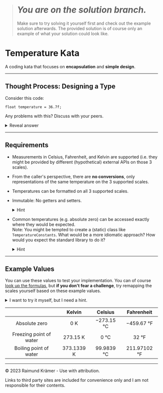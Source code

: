 ># ***You are on the solution branch.***
> Make sure to try solving it yourself first and check out the example solution afterwards. The provided solution is of course only an example of what your solution could look like.

# Temperature Kata

A coding kata that focuses on **encapsulation** and **simple design**.

___

## Thought Process: Designing a Type

Consider this code:

```
float temperature = 36.7f;
```

Any problems with this? Discuss with your peers.

<details>
<summary>Reveal answer</summary>

Being roughly the average body temperature (in °C) we might assume that it represents a measurement on the Celsius scale, but we might be misled. Could it be Fahrenheit? Or wouldn't the most appropriate *technical* temperature scale be Kelvin?

Let's use a clearer name:

```
float temperatureInCelsius = -300.0f;
```

That's pretty cold. Any problems with this code?

<details>
<summary>Reveal answer</summary>

Temperatures below roughly -273,15 °C are [physically impossible](https://en.wikipedia.org/wiki/Absolute_zero). Let's write some code that tells us whether a temperature is physically possible, since we don't control where the measurements come from:

```
public class TemperatureUtils {

    private static final float CELSIUS_TO_KELVIN_OFFSET = 273.15f;

    public static boolean isPhysicallyPossible(float temperatureInCelsius) {
        return toKelvin(temperatureInCelsius) >= 0.0f;
    }

    public static float toKelvin(float temperatureInCelsius) {
        return temperatureInCelsius + CELSIUS_TO_KELVIN_OFFSET;
    }
}
```

Now we can easily filter out impossible measurements, if needed. Any problems with this code?

<details>
<summary>Reveal answer</summary>

If it's a simple program that only deals with temperatures, this might be simple enough. But now imagine a more complex domain where not only temperatures, but many more concepts, are represented as a primitive type with public static methods scattered around. At that point, the difference between Java and C becomes negligible.

What are legal/meaningful operations on a temperature? Addition? Multiplication?

Imagine you had an object that represents the *concept* of a certain temperature:

* It does not imply any specific representation (Celsius, Fahrenheit, Kelvin).
* It hides the internal representation and data type.
* It has a small *surface area*, allowing only meaningful operations and preventing misuse.
* *Conversions* are replaced with *representations*.
* It is easily extensible: [There are many more temperature scales](https://en.wikipedia.org/wiki/Conversion_of_scales_of_temperature) (although much rarer in practice).

</details>

</details>

</details>

___

## Requirements

* Measurements in Celsius, Fahrenheit, and Kelvin are supported (i.e. they might be provided by different (hypothetical) external APIs on those 3 scales).
* From the caller's perspective, there are **no conversions**, only representations of the same temperature on the 3 supported scales.
* Temperatures can be formatted on all 3 supported scales.
* Immutable: No getters and setters.

  <details>
  <summary>Hint</summary>

  You might be tempted to name some read-only methods `get...()`. What's a better naming scheme in this context? Discuss! Remember: We are not *accessing internals*, but *requesting
  representations*.

  </details>

* Common temperatures (e.g. absolute zero) can be accessed exactly where they would be expected.<br>Note: You might be tempted to create a (static) class like `TemperatureConstants`. What would be a more idiomatic approach? How would you expect the standard library to do it?

  <details>
  <summary>Hint</summary>

  We are looking for static factory methods in the `Temperature` type. Note: We should probably define them as constants, since they are immutable and can thus easily be reused, but that's an implementation detail. `PUBLICLY_EXPOSING_THE_CONSTANTS` breaks encapsulation.

  </details>

___

## Example Values

You can use these values to test your implementation. You can of course [look up the formulas](https://en.wikipedia.org/wiki/Conversion_of_scales_of_temperature), but **if you don't fear a challenge**, try remapping the scales yourself based on these example values.

<details>
<summary>I want to try it myself, but I need a hint.</summary>

Remap algorithm:<br>
1. Scale the value by the distance between known points on each scale.
2. Offset it by the distance between the 0-points of the scales.
</details>

|                          | Kelvin      | Celsius | Fahrenheit        |
|:------------------------:|:-----------:|:-----------:|:-------------:|
| Absolute zero            | 0 K         | −273.15 °C  | −459.67 °F    |
| Freezing point of water  | 273.15 K    | 0 °C        | 32 °F         |
| Boiling point of water   | 373.1339 K  | 99.9839 °C  | 211.97102 °F  |

___

© 2023 Raimund Krämer - Use with attribution.

Links to third party sites are included for convenience only and I am not responsible for their contents.
